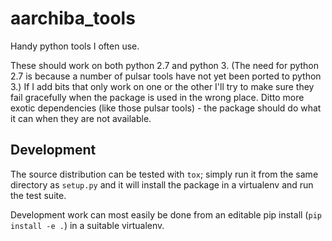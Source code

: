 # aarchiba_tools

Handy python tools I often use.

These should work on both python 2.7 and python 3. (The need for python 2.7 is because a number of pulsar tools have not yet been ported to python 3.) If I add bits that only work on one or the other I'll try to make sure they fail gracefully when the package is used in the wrong place. Ditto more exotic dependencies (like those pulsar tools) - the package should do what it can when they are not available.

## Development

The source distribution can be tested with `tox`; simply run it from the same directory as `setup.py` and it will install the package in a virtualenv and run the test suite.

Development work can most easily be done from an editable pip install (`pip install -e .`) in a suitable virtualenv.

